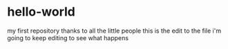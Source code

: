 # hello-world
my first repository
thanks to all the little people
this is the edit to the file
i'm going to keep editing to see what happens
